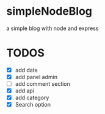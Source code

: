 # simpleNodeBlog
a simple blog with node and express

# TODOS

- [x] add date
- [x] add panel admin
- [ ] add comment section
- [x] add api
- [x] add category
- [x] Search option
